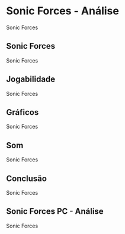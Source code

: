 ---
---

# Sonic Forces - Análise

Sonic Forces

## Sonic Forces

Sonic Forces

## Jogabilidade

Sonic Forces

## Gráficos

Sonic Forces

## Som

Sonic Forces

## Conclusão

Sonic Forces

## Sonic Forces PC - Análise

Sonic Forces
